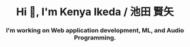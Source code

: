 <h1 align="center">Hi 👋, I'm Kenya Ikeda / 池田 賢矢</h1>
<h3 align="center">I'm working on Web application development, ML, and Audio Programming.</h3>

<!--
<h3 align="left">Connect with me:</h3>
<p align="left">
<a href="https://twitter.com/kikeda1102" target="blank"><img align="center" src="https://raw.githubusercontent.com/rahuldkjain/github-profile-readme-generator/master/src/images/icons/Social/twitter.svg" alt="kikeda1102" height="30" width="40" /></a>
</p>
-->
